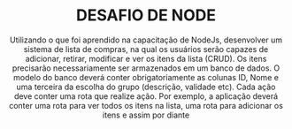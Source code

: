 <h1 align="center">DESAFIO DE NODE</h1>
<p align="center"> Utilizando o que foi aprendido na capacitação de NodeJs, desenvolver um sistema de lista de compras, na qual os usuários serão capazes de adicionar, retirar, modificar e ver os itens da lista (CRUD). Os itens precisarão necessariamente ser armazenados em um banco de dados. O modelo do banco deverá conter obrigatoriamente as colunas ID, Nome e uma terceira da escolha do grupo (descrição, validade etc). Cada ação deve conter uma rota que realize ação. Por exemplo, a aplicação deverá conter uma rota para ver todos os itens na lista, uma rota para adicionar os itens e assim por diante</p>